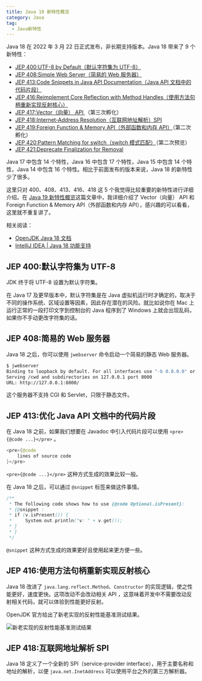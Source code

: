 ```yaml
---
title: Java 19 新特性概览
category: Java
tag:
  - Java新特性
---
```


Java 18 在 2022 年 3 月 22 日正式发布，非长期支持版本。Java 18 带来了 9 个新特性：

- [JEP 400:UTF-8 by Default（默认字符集为 UTF-8）](https://openjdk.java.net/jeps/400)
- [JEP 408:Simple Web Server（简易的 Web 服务器）](https://openjdk.java.net/jeps/408)
- [JEP 413:Code Snippets in Java API Documentation（Java API 文档中的代码片段）](https://openjdk.java.net/jeps/413)
- [JEP 416:Reimplement Core Reflection with Method Handles（使用方法句柄重新实现反射核心）](https://openjdk.java.net/jeps/416)
- [JEP 417:Vector（向量） API ](https://openjdk.java.net/jeps/417)（第三次孵化）
- [JEP 418:Internet-Address Resolution（互联网地址解析）SPI](https://openjdk.java.net/jeps/418)
- [JEP 419:Foreign Function & Memory API（外部函数和内存 API）](https://openjdk.java.net/jeps/419)（第二次孵化）
- [JEP 420:Pattern Matching for switch（switch 模式匹配）](https://openjdk.java.net/jeps/420)（第二次预览）
- [JEP 421:Deprecate Finalization for Removal](https://openjdk.java.net/jeps/421)

Java 17 中包含 14 个特性，Java 16 中包含 17 个特性，Java 15 中包含 14 个特性，Java 14 中包含 16 个特性。相比于前面发布的版本来说，Java 18 的新特性少了很多。

这里只对 400、408、413、416、418 这 5 个我觉得比较重要的新特性进行详细介绍。在 [Java 19 新特性概览](./java19.md)这篇文章中，我详细介绍了 Vector（向量） API 和 Foreign Function & Memory API（外部函数和内存 API），感兴趣的可以看看，这里就不重复讲了。

相关阅读：

- [OpenJDK Java 18 文档](https://openjdk.java.net/projects/jdk/18/)
- [IntelliJ IDEA | Java 18 功能支持](https://mp.weixin.qq.com/s/PocFKR9z9u7-YCZHsrA5kQ)

## JEP 400:默认字符集为 UTF-8

JDK 终于将 UTF-8 设置为默认字符集。

在 Java 17 及更早版本中，默认字符集是在 Java 虚拟机运行时才确定的，取决于不同的操作系统、区域设置等因素，因此存在潜在的风险。就比如说你在 Mac 上运行正常的一段打印文字到控制台的 Java 程序到了 Windows 上就会出现乱码，如果你不手动更改字符集的话。

## JEP 408:简易的 Web 服务器

Java 18 之后，你可以使用 `jwebserver` 命令启动一个简易的静态 Web 服务器。

```bash
$ jwebserver
Binding to loopback by default. For all interfaces use "-b 0.0.0.0" or "-b ::".
Serving /cwd and subdirectories on 127.0.0.1 port 8000
URL: http://127.0.0.1:8000/
```

这个服务器不支持 CGI 和 Servlet，只限于静态文件。

## JEP 413:优化 Java API 文档中的代码片段

在 Java 18 之前，如果我们想要在 Javadoc 中引入代码片段可以使用 `<pre>{@code ...}</pre>` 。

```java
<pre>{@code
    lines of source code
}</pre>
```

`<pre>{@code ...}</pre>` 这种方式生成的效果比较一般。

在 Java 18 之后，可以通过 `@snippet` 标签来做这件事情。

```java
/**
 * The following code shows how to use {@code Optional.isPresent}:
 * {@snippet :
 * if (v.isPresent()) {
 *     System.out.println("v: " + v.get());
 * }
 * }
 */
```

`@snippet` 这种方式生成的效果更好且使用起来更方便一些。

## JEP 416:使用方法句柄重新实现反射核心

Java 18 改进了 `java.lang.reflect.Method`、`Constructor` 的实现逻辑，使之性能更好，速度更快。这项改动不会改动相关 API ，这意味着开发中不需要改动反射相关代码，就可以体验到性能更好反射。

OpenJDK 官方给出了新老实现的反射性能基准测试结果。

![新老实现的反射性能基准测试结果](https://guide-blog-images.oss-cn-shenzhen.aliyuncs.com/github/javaguide/java/new-features/JEP416Benchmark.png)

## JEP 418:互联网地址解析 SPI

Java 18 定义了一个全新的 SPI（service-provider interface），用于主要名称和地址的解析，以便 `java.net.InetAddress` 可以使用平台之外的第三方解析器。